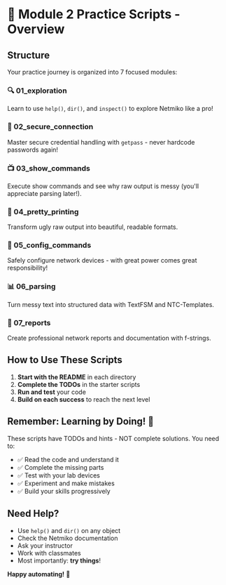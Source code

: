 # 🎯 Module 2 Practice Scripts - Overview

## Structure
Your practice journey is organized into 7 focused modules:

### 🔍 01_exploration
Learn to use `help()`, `dir()`, and `inspect()` to explore Netmiko like a pro!

### 🔐 02_secure_connection  
Master secure credential handling with `getpass` - never hardcode passwords again!

### 📺 03_show_commands
Execute show commands and see why raw output is messy (you'll appreciate parsing later!).

### 🎨 04_pretty_printing
Transform ugly raw output into beautiful, readable formats.

### 🔧 05_config_commands
Safely configure network devices - with great power comes great responsibility!

### 📊 06_parsing  
Turn messy text into structured data with TextFSM and NTC-Templates.

### 📝 07_reports
Create professional network reports and documentation with f-strings.

## How to Use These Scripts

1. **Start with the README** in each directory
2. **Complete the TODOs** in the starter scripts  
3. **Run and test** your code
4. **Build on each success** to reach the next level

## Remember: Learning by Doing! 🚀

These scripts have TODOs and hints - NOT complete solutions. You need to:
- ✅ Read the code and understand it
- ✅ Complete the missing parts  
- ✅ Test with your lab devices
- ✅ Experiment and make mistakes
- ✅ Build your skills progressively

## Need Help?
- Use `help()` and `dir()` on any object
- Check the Netmiko documentation  
- Ask your instructor
- Work with classmates
- Most importantly: **try things**!

**Happy automating!** 🎉
